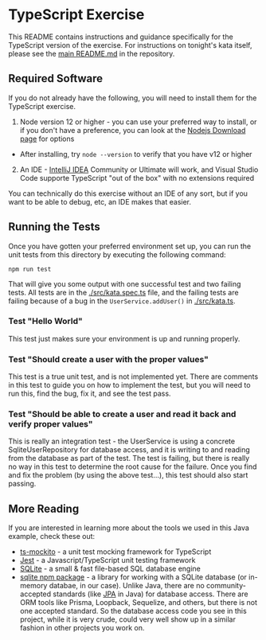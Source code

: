 # TypeScript Exercise
This README contains instructions and guidance specifically for the TypeScript version of the exercise. For instructions on tonight's kata itself, please see the [main README.md](../README.md) in the repository.

## Required Software
If you do not already have the following, you will need to install them for the TypeScript exercise.
1. Node version 12 or higher - you can use your preferred way to install, or if you don't have a preference, you can look at the [Nodejs Download page](https://nodejs.org/en/download/current) for options
  * After installing, try `node --version` to verify that you have v12 or higher
2. An IDE - [IntelliJ IDEA](https://www.jetbrains.com/idea/download) Community or Ultimate will work, and Visual Studio Code supporte TypeScript "out of the box" with no extensions required

You can technically do this exercise without an IDE of any sort, but if you want to be able to debug, etc, an IDE makes that easier.

## Running the Tests
Once you have gotten your preferred environment set up, you can run the unit tests from this directory by executing the following command:
```
npm run test
```

That will give you some output with one successful test and two failing tests. All tests are in the [./src/kata.spec.ts](./src/kata.spec.ts) file, and the failing tests are failing because of a bug in the `UserService.addUser()` in [./src/kata.ts](./src/kata.ts).

### Test "Hello World"
This test just makes sure your environment is up and running properly.

### Test "Should create a user with the proper values"
This test is a true unit test, and is not implemented yet. There are comments in this test to guide you on how to implement the test, but you will need to run this, find the bug, fix it, and see the test pass.

### Test "Should be able to create a user and read it back and verify proper values"
This is really an integration test - the UserService is using a concrete SqliteUserRepository for database access, and it is writing to and reading from the database as part of the test. The test is failing, but there is really no way in this test to determine the root cause for the failure. Once you find and fix the problem (by using the above test...), this test should also start passing.

## More Reading
If you are interested in learning more about the tools we used in this Java example, check these out:
* [ts-mockito](https://github.com/NagRock/ts-mockito) - a unit test mocking framework for TypeScript
* [Jest](https://jestjs.io/) - a Javascript/TypeScript unit testing framework
* [SQLite](https://www.sqlite.org/index.html) - a small & fast file-based SQL database engine
* [sqlite npm package](https://www.npmjs.com/package/sqlite) - a library for working with a SQLite database (or in-memory databae, in our case). Unlike Java, there are no community-accepted standards (like [JPA](https://docs.oracle.com/javaee/6/tutorial/doc/bnbpz.html) in Java) for database access. There are ORM tools like Prisma, Loopback, Sequelize, and others, but there is not one accepted standard. So the database access code you see in this project, while it is very crude, could very well show up in a similar fashion in other projects you work on.